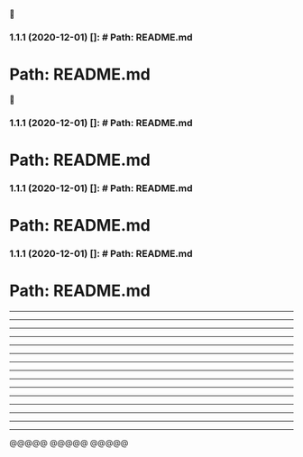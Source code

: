 🙂

### 1.1.1 (2020-12-01) []: # Path: README.md

# Path: README.md

🙂

### 1.1.1 (2020-12-01) []: # Path: README.md

# Path: README.md

### 1.1.1 (2020-12-01) []: # Path: README.md

# Path: README.md

### 1.1.1 (2020-12-01) []: # Path: README.md

# Path: README.md

---

---

---

---

---

---

---

---

---

---

---

---

---

---

---

@@@@@
@@@@@
@@@@@
